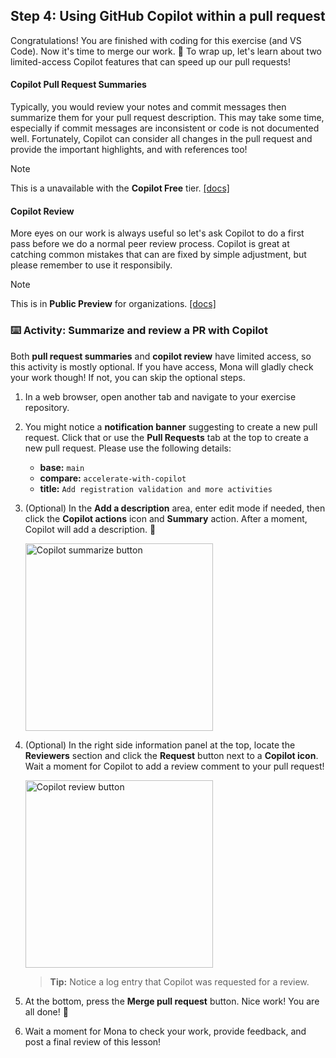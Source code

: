 ## Step 4: Using GitHub Copilot within a pull request

Congratulations! You are finished with coding for this exercise (and VS Code). Now it's time to merge our work. :tada: To wrap up, let's learn about two limited-access Copilot features that can speed up our pull requests!

#### Copilot Pull Request Summaries

Typically, you would review your notes and commit messages then summarize them for your pull request description. This may take some time, especially if commit messages are inconsistent or code is not documented well. Fortunately, Copilot can consider all changes in the pull request and provide the important highlights, and with references too!

> [!NOTE]  
> This is a unavailable with the **Copilot Free** tier. [[docs]](https://docs.github.com/en/enterprise-cloud@latest/copilot/using-github-copilot/using-github-copilot-for-pull-requests/creating-a-pull-request-summary-with-github-copilot)

#### Copilot Review

More eyes on our work is always useful so let's ask Copilot to do a first pass before we do a normal peer review process. Copilot is great at catching common mistakes that can are fixed by simple adjustment, but please remember to use it responsibily.

> [!NOTE]  
> This is in **Public Preview** for organizations. [[docs]](https://docs.github.com/en/copilot/using-github-copilot/code-review/using-copilot-code-review)

### :keyboard: Activity: Summarize and review a PR with Copilot

Both **pull request summaries** and **copilot review** have limited access, so this activity is mostly optional. If you have access, Mona will gladly check your work though! If not, you can skip the optional steps.

1. In a web browser, open another tab and navigate to your exercise repository.

1. You might notice a **notification banner** suggesting to create a new pull request. Click that or use the **Pull Requests** tab at the top to create a new pull request. Please use the following details:

   - **base:** `main`
   - **compare:** `accelerate-with-copilot`
   - **title:** `Add registration validation and more activities`

1. (Optional) In the **Add a description** area, enter edit mode if needed, then click the **Copilot actions** icon and **Summary** action. After a moment, Copilot will add a description. :memo:

   <img alt="Copilot summarize button " width="300px" src="https://github.com/user-attachments/assets/3fc5fab4-db03-4ab8-8a16-cdd71ec2ded0">

1. (Optional) In the right side information panel at the top, locate the **Reviewers** section and click the **Request** button next to a **Copilot icon**. Wait a moment for Copilot to add a review comment to your pull request!

   <img alt="Copilot review button" width="300px" src="https://github.com/user-attachments/assets/39b15002-a235-4c25-b09d-6a8097e27b62">

   > **Tip:** Notice a log entry that Copilot was requested for a review.

1. At the bottom, press the **Merge pull request** button. Nice work! You are all done! :tada:

1. Wait a moment for Mona to check your work, provide feedback, and post a final review of this lesson!
